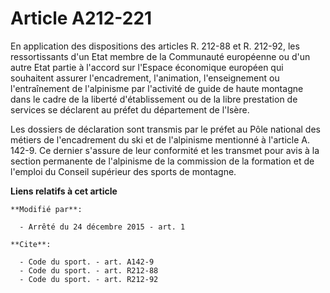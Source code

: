 # Article A212-221

En application des dispositions des articles R. 212-88 et R. 212-92, les ressortissants d'un Etat membre de la Communauté
européenne ou d'un autre Etat partie à l'accord sur l'Espace économique européen qui souhaitent assurer l'encadrement,
l'animation, l'enseignement ou l'entraînement de l'alpinisme par l'activité de guide de haute montagne dans le cadre de la
liberté d'établissement ou de la libre prestation de services se déclarent au préfet     du département de l'Isère. 

Les dossiers de déclaration sont transmis par le préfet au Pôle national des métiers de l'encadrement du ski et de
l'alpinisme mentionné à l'article A. 142-9. Ce dernier s'assure de leur conformité et les transmet pour avis à la section
permanente de l'alpinisme de la commission de la formation et de l'emploi du Conseil supérieur des sports de montagne.

**Liens relatifs à cet article**

	**Modifié par**:

	  - Arrêté du 24 décembre 2015 - art. 1

	**Cite**:

	  - Code du sport. - art. A142-9
	  - Code du sport. - art. R212-88
	  - Code du sport. - art. R212-92
